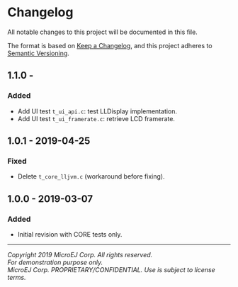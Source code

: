 # Changelog

All notable changes to this project will be documented in this file.

The format is based on [Keep a Changelog](https://keepachangelog.com/en/1.0.0/),
and this project adheres to [Semantic Versioning](https://semver.org/spec/v2.0.0.html).

## 1.1.0 - 

### Added

  - Add UI test `t_ui_api.c`: test LLDisplay implementation.
  - Add UI test `t_ui_framerate.c`: retrieve LCD framerate.
  
## 1.0.1 - 2019-04-25

### Fixed

  - Delete `t_core_lljvm.c` (workaround before fixing).

## 1.0.0 - 2019-03-07

### Added

  - Initial revision with CORE tests only.
  
---  
_Copyright 2019 MicroEJ Corp. All rights reserved._  
_For demonstration purpose only._  
_MicroEJ Corp. PROPRIETARY/CONFIDENTIAL. Use is subject to license terms._  
